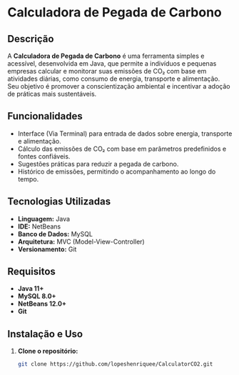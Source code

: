 # Calculadora de Pegada de Carbono

## Descrição
A **Calculadora de Pegada de Carbono** é uma ferramenta simples e acessível, desenvolvida em Java, que permite a indivíduos e pequenas empresas calcular e monitorar suas emissões de CO₂ com base em atividades diárias, como consumo de energia, transporte e alimentação. Seu objetivo é promover a conscientização ambiental e incentivar a adoção de práticas mais sustentáveis.

## Funcionalidades
- Interface (Via Terminal) para entrada de dados sobre energia, transporte e alimentação.
- Cálculo das emissões de CO₂ com base em parâmetros predefinidos e fontes confiáveis.
- Sugestões práticas para reduzir a pegada de carbono.
- Histórico de emissões, permitindo o acompanhamento ao longo do tempo.

## Tecnologias Utilizadas
- **Linguagem:** Java
- **IDE:** NetBeans
- **Banco de Dados:** MySQL
- **Arquitetura:** MVC (Model-View-Controller)
- **Versionamento:** Git

## Requisitos
- **Java 11+**
- **MySQL 8.0+**
- **NetBeans 12.0+**
- **Git**

## Instalação e Uso

1. **Clone o repositório:**
   ```bash
   git clone https://github.com/lopeshenriquee/CalculatorCO2.git
